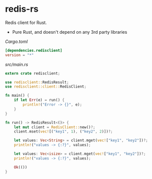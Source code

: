 redis-rs
========

Redis client for Rust.

- Pure Rust, and doesn't depend on any 3rd party libraries

*Cargo.toml*

```toml
[dependencies.redisclient]
version = "*"
```

*src/main.rs*

```rust
extern crate redisclient;

use redisclient::RedisResult;
use redisclient::client::RedisClient;

fn main() {
    if let Err(e) = run() {
        println!("Error -> {}", e);
    }
}

fn run() -> RedisResult<()> {
    let mut client = RedisClient::new()?;
    client.mset(vec![("key1", 1), ("key2", 2)])?;

    let values: Vec<String> = client.mget(vec!["key1", "key2"])?;
    println!("values -> {:?}", values);

    let values: Vec<isize> = client.mget(vec!["key1", "key2"])?;
    println!("values -> {:?}", values);

    Ok(())
}
```

